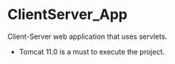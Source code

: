 # ClientServer_App
Client-Server web application that uses servlets.
- Tomcat 11.0 is a must to execute the project.
  
